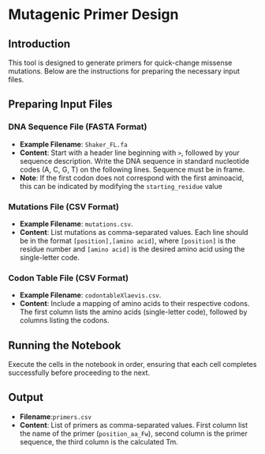 
# Mutagenic Primer Design

## Introduction
This tool is designed to generate primers for quick-change missense mutations. Below are the instructions for preparing the necessary input files.

## Preparing Input Files

### DNA Sequence File (FASTA Format)
- **Example Filename**: `Shaker_FL.fa`
- **Content**: Start with a header line beginning with `>`, followed by your sequence description. Write the DNA sequence in standard nucleotide codes (A, C, G, T) on the following lines. Sequence must be in frame.
- **Note**: If the first codon does not correspond with the first aminoacid, this can be indicated by modifying the `starting_residue` value
 
### Mutations File (CSV Format)
- **Example Filename**: `mutations.csv`.
- **Content**: List mutations as comma-separated values. Each line should be in the format `[position],[amino acid]`, where `[position]` is the residue number and `[amino acid]` is the desired amino acid using the single-letter code.


### Codon Table File (CSV Format)
- **Example Filename**:  `codontableXlaevis.csv`.
- **Content**: Include a mapping of amino acids to their respective codons. The first column lists the amino acids (single-letter code), followed by columns listing the codons.

## Running the Notebook
Execute the cells in the notebook in order, ensuring that each cell completes successfully before proceeding to the next.

## Output
- **Filename**:`primers.csv`
- **Content**: List of primers as comma-separated values. First column list the name of the primer (`position_aa_Fw`), second column is the primer sequence, the third column is the calculated Tm.
